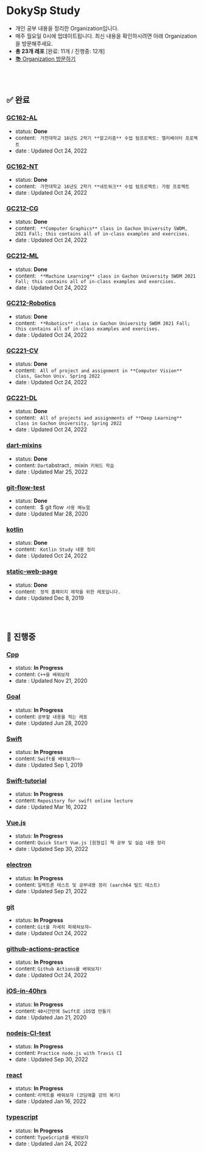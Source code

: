 # DokySp Study

- 개인 공부 내용을 정리한 Organization입니다.
- 매주 월요일 0시에 업데이트됩니다. 최신 내용을 확인하시려면 아래 Organization을 방문해주세요.
- **총 23개 레포** [완료: 11개 / 진행중: 12개]
- [📚 Organization 방문하기](https://github.com/DokySp-study)

<br><br>

## **✅ 완료**

### [GC162-AL](https://github.com/DokySp-study/GC162-AL)

- status: **Done**
- content: ` 가천대학교 16년도 2학기 **알고리즘** 수업 텀프로젝트: 엘리베이터 프로젝트`
- date : Updated Oct 24, 2022

### [GC162-NT](https://github.com/DokySp-study/GC162-NT)

- status: **Done**
- content: ` 가천대학교 16년도 2학기 **네트워크** 수업 텀프로젝트: 가람 프로젝트`
- date : Updated Oct 24, 2022

### [GC212-CG](https://github.com/DokySp-study/GC212-CG)

- status: **Done**
- content: ` **Computer Graphics** class in Gachon University SWDM, 2021 Fall; this contains all of in-class examples and exercises.`
- date : Updated Oct 24, 2022

### [GC212-ML](https://github.com/DokySp-study/GC212-ML)

- status: **Done**
- content: ` **Machine Learning** class in Gachon University SWDM 2021 Fall; this contains all of in-class examples and exercises.`
- date : Updated Oct 24, 2022

### [GC212-Robotics](https://github.com/DokySp-study/GC212-Robotics)

- status: **Done**
- content: ` **Robotics** class in Gachon University SWDM 2021 Fall; this contains all of in-class examples and exercises.`
- date : Updated Oct 24, 2022

### [GC221-CV](https://github.com/DokySp-study/GC221-CV)

- status: **Done**
- content: ` All of project and assignment in **Computer Vision** class, Gachon Univ. Spring 2022`
- date : Updated Oct 24, 2022

### [GC221-DL](https://github.com/DokySp-study/GC221-DL)

- status: **Done**
- content: ` All of projects and assignments of **Deep Learning** class in Gachon University, Spring 2022`
- date : Updated Oct 24, 2022

### [dart-mixins](https://github.com/DokySp-study/dart-mixins)

- status: **Done**
- content: ` Dart `abstract`, `mixin` 키워드 학습`
- date : Updated Mar 25, 2022

### [git-flow-test](https://github.com/DokySp-study/git-flow-test)

- status: **Done**
- content: ` `$ git flow` 사용 메뉴얼`
- date : Updated Mar 28, 2020

### [kotlin](https://github.com/DokySp-study/kotlin)

- status: **Done**
- content: ` Kotlin Study 내용 정리`
- date : Updated Oct 24, 2022

### [static-web-page](https://github.com/DokySp-study/static-web-page)

- status: **Done**
- content: ` 정적 홈페이지 제작을 위한 레포입니다.`
- date : Updated Dec 8, 2019

<br><br>

## **🚧 진행중**

### [Cpp](https://github.com/DokySp-study/Cpp)

- status: **In Progress**
- content: `C++을 배워보쟈`
- date : Updated Nov 21, 2020

### [Goal](https://github.com/DokySp-study/Goal)

- status: **In Progress**
- content: `공부할 내용을 적는 레포`
- date : Updated Jun 28, 2020

### [Swift](https://github.com/DokySp-study/Swift)

- status: **In Progress**
- content: `Swift를 배워보쟈~~`
- date : Updated Sep 1, 2019

### [Swift-tutorial](https://github.com/DokySp-study/Swift-tutorial)

- status: **In Progress**
- content: `Repository for swift online lecture`
- date : Updated Mar 16, 2022

### [Vue.js](https://github.com/DokySp-study/Vue.js)

- status: **In Progress**
- content: `Quick Start Vue.js [원형섭] 책 공부 및 실습 내용 정리`
- date : Updated Sep 30, 2022

### [electron](https://github.com/DokySp-study/electron)

- status: **In Progress**
- content: `일렉트론 테스트 및 공부내용 정리 (aarch64 빌드 테스트)`
- date : Updated Sep 21, 2022

### [git](https://github.com/DokySp-study/git)

- status: **In Progress**
- content: `Git을 자세히 파헤쳐보쟈~`
- date : Updated Oct 24, 2022

### [github-actions-practice](https://github.com/DokySp-study/github-actions-practice)

- status: **In Progress**
- content: `Github Actions를 배워보쟈!`
- date : Updated Oct 24, 2022

### [iOS-in-40hrs](https://github.com/DokySp-study/iOS-in-40hrs)

- status: **In Progress**
- content: `40시간만에 Swift로 iOS앱 만들기`
- date : Updated Jan 21, 2020

### [nodejs-CI-test](https://github.com/DokySp-study/nodejs-CI-test)

- status: **In Progress**
- content: `Practice node.js with Travis CI`
- date : Updated Sep 30, 2022

### [react](https://github.com/DokySp-study/react)

- status: **In Progress**
- content: `리엑트를 배워보쟈 (코딩애플 강의 복기)`
- date : Updated Jan 16, 2022

### [typescript](https://github.com/DokySp-study/typescript)

- status: **In Progress**
- content: `TypeScript를 배워보쟈`
- date : Updated Jan 24, 2022

